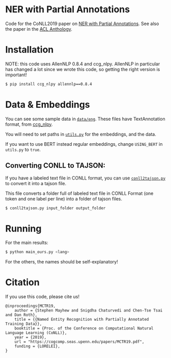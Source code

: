 # NER with Partial Annotations
Code for the CoNLL2019 paper on [NER with Partial Annotations](https://cogcomp.seas.upenn.edu/papers/MCTR19.pdf). See also the paper in the [ACL Anthology](https://www.aclweb.org/anthology/K19-1060/).




# Installation

NOTE: this code uses AllenNLP 0.8.4 and ccg_nlpy. 
AllenNLP in particular has changed a lot since we 
wrote this code, so getting the right version is 
important!

```bash
$ pip install ccg_nlpy allennlp==0.8.4
```



# Data & Embeddings

You can see some sample data in [`data/eng`](data/eng). These files have 
TextAnnotation format, from [ccg_nlpy](https://github.com/CogComp/cogcomp-nlpy).


You will need to set paths in [`utils.py`](mylib/utils.py) for the 
embeddings, and the data.


If you want to use BERT instead regular embeddings, change `USING_BERT`
in `utils.py` to `true`.

## Converting CONLL to TAJSON:
If you have a labeled text file in CONLL format, you can use [`conll2tajson.py`](conll2tajson.py)
to convert it into a tajson file.

This file converts a folder full of labeled text file in CONLL Format (one token and one label per line)
into a folder of tajson files.
```bash
$ conll2tajson.py input_folder output_folder
```

# Running

For the main results:

```bash
$ python main_ours.py <lang>
```

For the others, the names should be self-explanatory!



# Citation

If you use this code, please cite us!

```
@inproceedings{MCTR19,
    author = {Stephen Mayhew and Snigdha Chaturvedi and Chen-Tse Tsai and Dan Roth},
    title = {{Named Entity Recognition with Partially Annotated Training Data}},
    booktitle = {Proc. of the Conference on Computational Natural Language Learning (CoNLL)},
    year = {2019},
    url = "https://cogcomp.seas.upenn.edu/papers/MCTR19.pdf",
    funding = {LORELEI},
}
```

